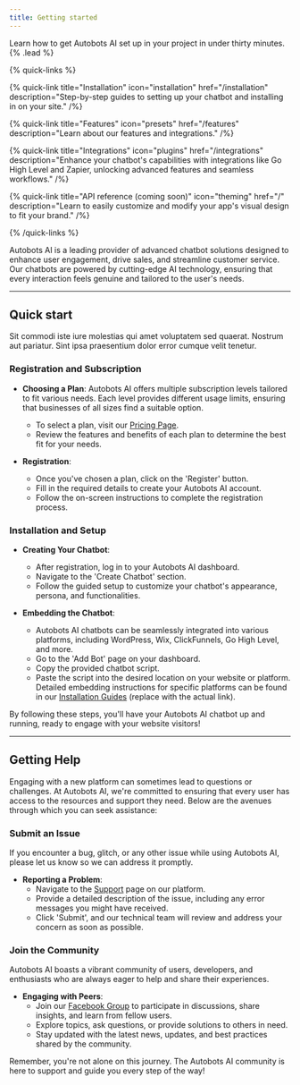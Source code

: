 ```yaml
---
title: Getting started
---
```


Learn how to get Autobots AI set up in your project in under thirty minutes. {% .lead %}

{% quick-links %}

{% quick-link title="Installation" icon="installation" href="/installation" description="Step-by-step guides to setting up your chatbot and installing in on your site." /%}

{% quick-link title="Features" icon="presets" href="/features" description="Learn about our features and integrations." /%}

{% quick-link title="Integrations" icon="plugins" href="/integrations" description="Enhance your chatbot's capabilities with integrations like Go High Level and Zapier, unlocking advanced features and seamless workflows." /%}

{% quick-link title="API reference (coming soon)" icon="theming" href="/" description="Learn to easily customize and modify your app's visual design to fit your brand." /%}

{% /quick-links %}

Autobots AI is a leading provider of advanced chatbot solutions designed to enhance user engagement, drive sales, and streamline customer service. Our chatbots are powered by cutting-edge AI technology, ensuring that every interaction feels genuine and tailored to the user's needs.

---

## Quick start

Sit commodi iste iure molestias qui amet voluptatem sed quaerat. Nostrum aut pariatur. Sint ipsa praesentium dolor error cumque velit tenetur.

### Registration and Subscription

- **Choosing a Plan**: Autobots AI offers multiple subscription levels tailored to fit various needs. Each level provides different usage limits, ensuring that businesses of all sizes find a suitable option.
  - To select a plan, visit our [Pricing Page](https://autobots-ai.com/pricing).
  - Review the features and benefits of each plan to determine the best fit for your needs.

- **Registration**:
  - Once you've chosen a plan, click on the 'Register' button.
  - Fill in the required details to create your Autobots AI account.
  - Follow the on-screen instructions to complete the registration process.

### Installation and Setup

- **Creating Your Chatbot**:
  - After registration, log in to your Autobots AI dashboard.
  - Navigate to the 'Create Chatbot' section.
  - Follow the guided setup to customize your chatbot's appearance, persona, and functionalities.

- **Embedding the Chatbot**:
  - Autobots AI chatbots can be seamlessly integrated into various platforms, including WordPress, Wix, ClickFunnels, Go High Level, and more.
  - Go to the 'Add Bot' page on your dashboard.
  - Copy the provided chatbot script.
  - Paste the script into the desired location on your website or platform. Detailed embedding instructions for specific platforms can be found in our [Installation Guides](#) (replace with the actual link).

By following these steps, you'll have your Autobots AI chatbot up and running, ready to engage with your website visitors!

---

## Getting Help

Engaging with a new platform can sometimes lead to questions or challenges. At Autobots AI, we're committed to ensuring that every user has access to the resources and support they need. Below are the avenues through which you can seek assistance:

### Submit an Issue

If you encounter a bug, glitch, or any other issue while using Autobots AI, please let us know so we can address it promptly.

- **Reporting a Problem**:
  - Navigate to the [Support](https://autobots-ai.com/support) page on our platform.
  - Provide a detailed description of the issue, including any error messages you might have received.
  - Click 'Submit', and our technical team will review and address your concern as soon as possible.

### Join the Community

Autobots AI boasts a vibrant community of users, developers, and enthusiasts who are always eager to help and share their experiences.

- **Engaging with Peers**:
  - Join our [Facebook Group](https://www.facebook.com/groups/evolutionunleashedai) to participate in discussions, share insights, and learn from fellow users.
  - Explore topics, ask questions, or provide solutions to others in need.
  - Stay updated with the latest news, updates, and best practices shared by the community.

Remember, you're not alone on this journey. The Autobots AI community is here to support and guide you every step of the way!